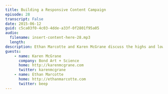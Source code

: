 ```yaml
---
title: Building a Responsive Content Campaign
episode: 28
transcript: False
date: 2015-06-12
guid: c5ca03f0-4c03-4dde-a33f-0f2801f95a05
audio: 
  filename: insert-content-here-28.mp3
  length: 
description: Ethan Marcotte and Karen McGrane discuss the highs and lows of large-scale responsive design projects, and explain how they targeted and promoted their series of responsive design workshops.
guests:
    - name: Karen McGrane
      company: Bond Art + Science
      home: http://karenmcgrane.com
      twitter: karenmcgrane
    - name: Ethan Marcotte
      home: http://ethanmarcotte.com
      twitter: beep
---
```

